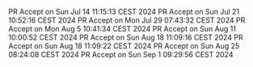 PR Accept on Sun Jul 14 11:15:13 CEST 2024
PR Accept on Sun Jul 21 10:52:16 CEST 2024
PR Accept on Mon Jul 29 07:43:32 CEST 2024
PR Accept on Mon Aug  5 10:41:34 CEST 2024
PR Accept on Sun Aug 11 10:00:52 CEST 2024
PR Accept on Sun Aug 18 11:09:16 CEST 2024
PR Accept on Sun Aug 18 11:09:22 CEST 2024
PR Accept on Sun Aug 25 08:24:08 CEST 2024
PR Accept on Sun Sep  1 09:29:56 CEST 2024
